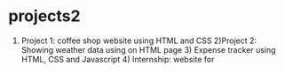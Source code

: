 # projects2
1) Project 1: coffee shop website using HTML and CSS 2)Project 2: Showing weather data using on HTML page   3) Expense tracker using HTML, CSS and Javascript  4) Internship: website for 

